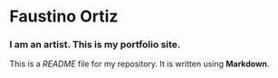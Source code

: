 # Faustino Ortiz

### I am an artist. This is my portfolio site.

This is a *README* file for my repository. It is written using **Markdown**.
